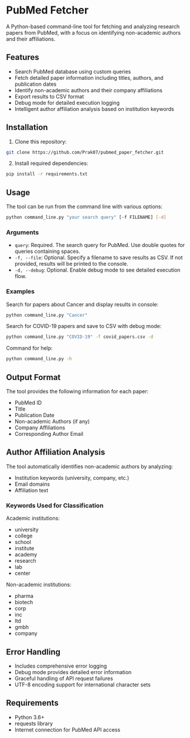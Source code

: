 # PubMed Fetcher

A Python-based command-line tool for fetching and analyzing research papers from PubMed, with a focus on identifying non-academic authors and their affiliations.

## Features

- Search PubMed database using custom queries
- Fetch detailed paper information including titles, authors, and publication dates
- Identify non-academic authors and their company affiliations
- Export results to CSV format
- Debug mode for detailed execution logging
- Intelligent author affiliation analysis based on institution keywords

## Installation

1. Clone this repository:
```bash
git clone https://github.com/Prak07/pubmed_paper_fetcher.git
```

2. Install required dependencies:
```bash
pip install -r requirements.txt 
```

## Usage

The tool can be run from the command line with various options:

```bash
python command_line.py "your search query" [-f FILENAME] [-d]
```

### Arguments

- `query`: Required. The search query for PubMed. Use double quotes for queries containing spaces.
- `-f, --file`: Optional. Specify a filename to save results as CSV. If not provided, results will be printed to the console.
- `-d, --debug`: Optional. Enable debug mode to see detailed execution flow.

### Examples

Search for papers about Cancer and display results in console:
```bash
python command_line.py "Cancer"
```

Search for COVID-19 papers and save to CSV with debug mode:
```bash
python command_line.py "COVID-19" -f covid_papers.csv -d
```

Command for help:
```bash
python command_line.py -h
```
## Output Format

The tool provides the following information for each paper:
- PubMed ID
- Title
- Publication Date
- Non-academic Authors (if any)
- Company Affiliations
- Corresponding Author Email

## Author Affiliation Analysis

The tool automatically identifies non-academic authors by analyzing:
- Institution keywords (university, company, etc.)
- Email domains
- Affiliation text

### Keywords Used for Classification

Academic institutions:
- university
- college
- school
- institute
- academy
- research
- lab
- center

Non-academic institutions:
- pharma
- biotech
- corp
- inc
- ltd
- gmbh
- company

## Error Handling

- Includes comprehensive error logging
- Debug mode provides detailed error information
- Graceful handling of API request failures
- UTF-8 encoding support for international character sets

## Requirements

- Python 3.6+
- requests library
- Internet connection for PubMed API access
